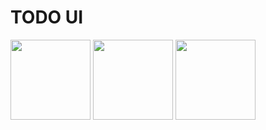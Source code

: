 # TODO UI

<img src="https://user-images.githubusercontent.com/106862063/172365851-b152ae7d-2c82-49e8-9de4-7e06799d0c7d.jpeg" width="128">         <img src="https://user-images.githubusercontent.com/106862063/172365877-b0633e6f-cb83-464e-8d33-46b0a82cc2c1.jpeg" width="128">         <img src="https://user-images.githubusercontent.com/106862063/172365883-c2f91d71-17a0-4424-8f54-df6803bc347f.jpeg" width="128">
